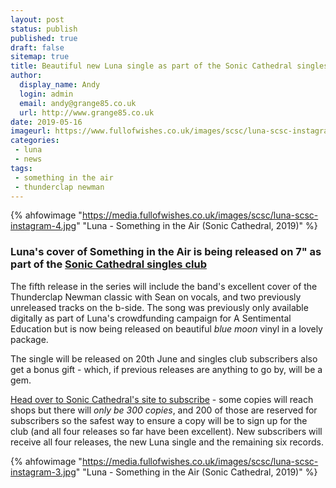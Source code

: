 ```yaml
---
layout: post
status: publish
published: true
draft: false
sitemap: true
title: Beautiful new Luna single as part of the Sonic Cathedral singles club
author:
  display_name: Andy
  login: admin
  email: andy@grange85.co.uk
  url: http://www.grange85.co.uk
date: 2019-05-16
imageurl: https://www.fullofwishes.co.uk/images/scsc/luna-scsc-instagram-4.jpg
categories:
 - luna
 - news
tags:
 - something in the air
 - thunderclap newman
---
```

{% ahfowimage "https://media.fullofwishes.co.uk/images/scsc/luna-scsc-instagram-4.jpg" "Luna - Something in the Air (Sonic Cathedral, 2019)" %}

### Luna's cover of Something in the Air is being released on 7" as part of the <a href="http://www.soniccathedral.co.uk/singlesclub/">Sonic Cathedral singles club</a>

The fifth release in the series will include the band's excellent cover of the Thunderclap Newman classic with Sean on vocals, and two previously unreleased tracks on the b-side. The song was previously only available digitally as part of Luna's crowdfunding campaign for A Sentimental Education but is now being released on beautiful _blue moon_ vinyl in a lovely package.

The single will be released on 20th June and singles club subscribers also get a bonus gift - which, if previous releases are anything to go by, will be a gem.

<a href="http://www.soniccathedral.co.uk/singlesclub/">Head over to Sonic Cathedral's site to subscribe</a> - some copies will reach shops but there will *only be 300 copies*, and 200 of those are reserved for subscribers so the safest way to ensure a copy will be to sign up for the club (and all four releases so far have been excellent). New subscribers will receive all four releases, the new Luna single and the remaining six records.

{% ahfowimage "https://media.fullofwishes.co.uk/images/scsc/luna-scsc-instagram-3.jpg" "Luna - Something in the Air (Sonic Cathedral, 2019)" %}



